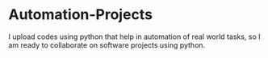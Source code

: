 # Automation-Projects
I upload codes using python that help in automation of real world tasks, so I am ready to collaborate on software projects using python.
